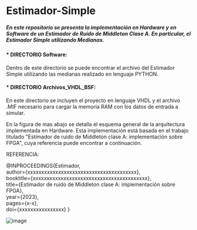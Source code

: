 # Estimador-Simple
##### En este repositorio se presenta la implementación en Hardware y en Software de un Estimador de Ruido de Middleton Clase A. En particular, el Estimador Simple utilizando Medianas.
#### * DIRECTORIO Software:  
Dentro de este directorio se puede encontrar el archivo del Estimador Simple utilizando las medianas realizado en lenguaje PYTHON.
#### * DIRECTORIO Archivos_VHDL_BSF:  
En este directorio se incluyen el proyecto en lenguaje VHDL y el archivo .MIF necesario para cargar la memoria RAM con los datos de entrada a simular.  

En la figura de mas abajo se detalla el esquema general de la arquitectura implementada en Hardware.
Esta implementación está basada en el trabajo titulado "Estimador de ruido de Middleton clase A: implementación sobre FPGA", cuya referencia puede encontrar a continuación.  

REFERENCIA:

@INPROCEEDINGS{Estimador,  
	author={xxxxxxxxxxxxxxxxxxxxxxxxxxxxxxxxxxxxxxx},  
	booktitle={xxxxxxxxxxxxxxxxxxxxxxxxxxxxxxxxxxxxxxxxx},   
	title={Estimador de ruido de Middleton clase A: implementación sobre FPGA},   
	year={2023},  
	pages={x-x},  
	doi={xxxxxxxxxxxxxxxx}
	}


![image](https://user-images.githubusercontent.com/109878824/235536513-39cfd50b-09ee-46eb-bfc8-d66e7dd78b64.png)



